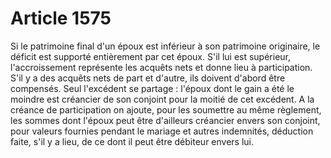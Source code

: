 # Article 1575

Si le patrimoine final d'un époux est inférieur à son patrimoine originaire, le déficit est supporté entièrement par cet époux. S'il lui est supérieur, l'accroissement représente les acquêts nets et donne lieu à participation.   S'il y a des acquêts nets de part et d'autre, ils doivent d'abord être compensés. Seul l'excédent se partage : l'époux dont le gain a été le moindre est créancier de son conjoint pour la moitié de cet excédent.   A la créance de participation on ajoute, pour les soumettre au même règlement, les sommes dont l'époux peut être d'ailleurs créancier envers son conjoint, pour valeurs fournies pendant le mariage et autres indemnités, déduction faite, s'il y a lieu, de ce dont il peut être débiteur envers lui.